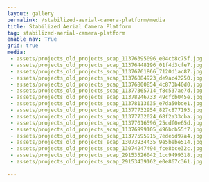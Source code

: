 ```yaml
---
layout: gallery
permalink: /stabilized-aerial-camera-platform/media
title: Stabilized Aerial Camera Platform
tag: stabilized-aerial-camera-platform
enable_nav: True
grid: true
media: 
 - assets/projects_old_projects_scap_11376395096_e04cb8c75f.jpg
 - assets/projects_old_projects_scap_11376448196_01f4d3cfe7.jpg
 - assets/projects_old_projects_scap_11376761866_7120d1ac87.jpg
 - assets/projects_old_projects_scap_11376884923_de9ac42250.jpg
 - assets/projects_old_projects_scap_11376800854_4c873b40d0.jpg
 - assets/projects_old_projects_scap_11377365714_f8c537ae7d.jpg
 - assets/projects_old_projects_scap_11378246733_49cfcb045e.jpg
 - assets/projects_old_projects_scap_11378113635_e7da50bde1.jpg
 - assets/projects_old_projects_scap_11377732954_827c877193.jpg
 - assets/projects_old_projects_scap_11377732024_68f2a33cba.jpg
 - assets/projects_old_projects_scap_11377016596_25cdf0e65d.jpg
 - assets/projects_old_projects_scap_11376999105_496bcb55f7.jpg
 - assets/projects_old_projects_scap_11377595915_7ede5d97a4.jpg
 - assets/projects_old_projects_scap_13073934435_9e5bebe514.jpg
 - assets/projects_old_projects_scap_13074247494_fce8bce32c.jpg
 - assets/projects_old_projects_scap_29153526042_1cc9499318.jpg
 - assets/projects_old_projects_scap_29153439162_e0e867c361.jpg
 
---
```


